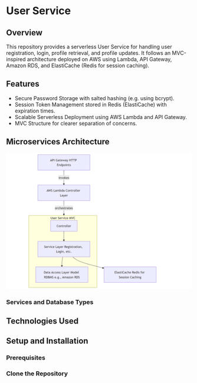 # User Service 

## Overview

This repository provides a serverless User Service for handling user registration, login, profile retrieval, and profile updates. It follows an MVC-inspired architecture deployed on AWS using Lambda, API Gateway, Amazon RDS, and ElastiCache (Redis for session caching).

## Features

- Secure Password Storage with salted hashing (e.g. using bcrypt).
- Session Token Management stored in Redis (ElastiCache) with expiration times.
- Scalable Serverless Deployment using AWS Lambda and API Gateway.
- MVC Structure for clearer separation of concerns.

## Microservices Architecture
![img.png](img.png)

### Services and Database Types

## Technologies Used
## Setup and Installation

### Prerequisites

### Clone the Repository
